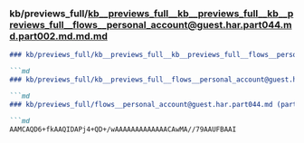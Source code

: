 ### kb/previews_full/kb__previews_full__kb__previews_full__kb__previews_full__flows__personal_account@guest.har.part044.md.part002.md.md.md

```md
### kb/previews_full/kb__previews_full__kb__previews_full__flows__personal_account@guest.har.part044.md.part002.md.md

```md
### kb/previews_full/kb__previews_full__flows__personal_account@guest.har.part044.md.part002.md

```md
### kb/previews_full/flows__personal_account@guest.har.part044.md (part 002)

```md
AAMCAQD6+fkAAQIDAPj4+QD+/wAAAAAAAAAAAAACAwMA//79AAUFBAAI
```

```

```

```

```
